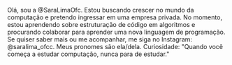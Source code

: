 Olá, sou a @SaraLimaOfc. Estou buscando crescer no mundo da computação e pretendo ingressar em uma empresa privada. No momento, estou aprendendo sobre estruturação de código em algoritmos e procurando colaborar para aprender uma nova linguagem de programação. Se quiser saber mais ou me acompanhar, me siga no Instagram: @saralima_ofcc. Meus pronomes são ela/dela. Curiosidade: "Quando você começa a estudar computação, nunca para de estudar."

<!--- SaraLimaOfc/SaraLimaOfc é um ✨ repositório especial ✨ porque seu 'README.md' (este arquivo) aparece em seu perfil do GitHub. 
Você pode clicar no link Visualizar para dar uma olhada em suas alterações. --->
